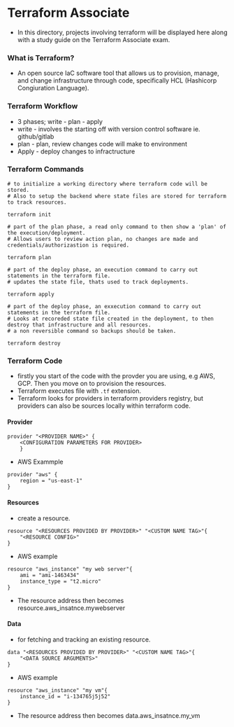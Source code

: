 # Terraform Associate

- In this directory, projects involving terraform will be displayed here along with a study guide on the Terraform Associate exam.

### What is Terraform?

- An open source IaC software tool that allows us to provision, manage, and change infrastructure through code, specifically HCL (Hashicorp Congiuration Language).

### Terraform Workflow

- 3 phases; write - plan - apply
- write - involves the starting off with version control software ie. github/gitlab
- plan - plan, review changes code will make to environment
- Apply - deploy changes to infractructure 


### Terraform Commands

```
# to initialize a working directory where terraform code will be stored.
# Also to setup the backend where state files are stored for terraform to track resources.

terraform init
```

```
# part of the plan phase, a read only command to then show a 'plan' of the execution/deployment.
# Allows users to review action plan, no changes are made and credentials/authorizastion is required.

terraform plan
```

```
# part of the deploy phase, an execution command to carry out statements in the terraform file.
# updates the state file, thats used to track deployments.

terraform apply
```

```
# part of the deploy phase, an exxecution command to carry out statements in the terraform file.
# Looks at recoreded state file created in the deployment, to then destroy that infrastructure and all resources.
# a non reversible command so backups should be taken.

terraform destroy
```


### Terraform Code

- firstly you start of the code with the provder you are using, e.g AWS, GCP. Then you move on to provision the resources.
- Terraform executes file with `.tf` extension.
- Terraform looks for providers in terraform providers registry, but providers can also be sources locally within terraform code.

#### Provider

```
provider "<PROVIDER NAME>" {
    <CONFIGURATION PARAMETERS FOR PROVIDER>
    }
```

- AWS Exammple

```
provider "aws" {
    region = "us-east-1"
}
```


#### Resources

- create a resource.

```
resource "<RESOURCES PROVIDED BY PROVIDER>" "<CUSTOM NAME TAG>"{
    "<RESOURCE CONFIG>"
}
```

- AWS example

```
resource "aws_instance" "my web server"{
    ami = "ami-1463434"
    instance_type = "t2.micro"
}
```
- The resource address then becomes resource.aws_insatnce.mywebserver

#### Data

- for fetching and tracking an existing resource.

```
data "<RESOURCES PROVIDED BY PROVIDER>" "<CUSTOM NAME TAG>"{
    "<DATA SOURCE ARGUMENTS>"
}
```

- AWS example

```
resource "aws_instance" "my vm"{
    instance_id = "i-134765j5j52"
}
```

- The resource address then becomes data.aws_insatnce.my_vm